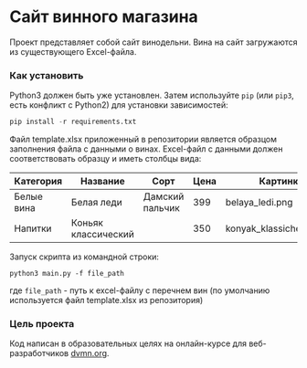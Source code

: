 # Сайт винного магазина

Проект представляет собой сайт винодельни.
Вина на сайт загружаются из существующего Excel-файла.
 
### Как установить

Python3 должен быть уже установлен. 
Затем используйте `pip` (или `pip3`, есть конфликт с Python2) для установки зависимостей:

```python
pip install -r requirements.txt
```
Файл template.xlsx приложенный в репозитории является образцом заполнения файла с данными о винах.
Excel-файл с данными должен соответствовать образцу и иметь столбцы вида:

Категория | Название | Сорт | Цена | Картинка | Акции
--------- | ---------|------|------|----------|------
Белые вина|Белая леди|Дамский пальчик|399|belaya_ledi.png|Выгодное приложение
Напитки|Коньяк классический|  |350|konyak_klassicheskiy.png|

Запуск скрипта из командной строки:
```
python3 main.py -f file_path
```
где `file_path` - путь к excel-файлу с перечнем вин (по умолчанию используется файл template.xlsx из репозитория)


### Цель проекта

Код написан в образовательных целях на онлайн-курсе для веб-разработчиков [dvmn.org](https://dvmn.org/).